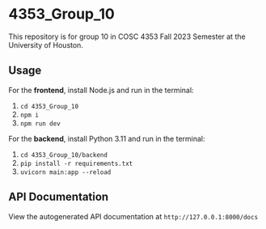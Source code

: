 # 4353_Group_10

This repository is for group 10 in COSC 4353 Fall 2023 Semester at the University of Houston.

## Usage

For the **frontend**, install Node.js and run in the terminal:

1. `cd 4353_Group_10`
2. `npm i`
3. `npm run dev`

For the **backend**, install Python 3.11 and run in the terminal:

1. `cd 4353_Group_10/backend`
2. `pip install -r requirements.txt`
3. `uvicorn main:app --reload`

## API Documentation

View the autogenerated API documentation at `http://127.0.0.1:8000/docs`
